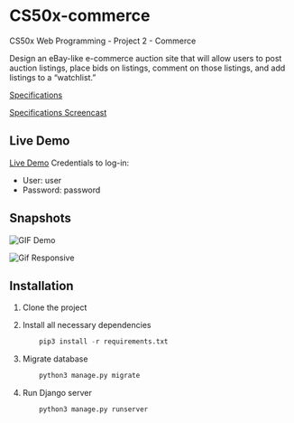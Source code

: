 # CS50x-commerce
CS50x Web Programming - Project 2 - Commerce

Design an eBay-like e-commerce auction site that will allow users to post auction listings, place bids on listings, comment on those listings, and add listings to a “watchlist.”

[Specifications](https://cs50.harvard.edu/web/2020/projects/2/commerce/)

[Specifications Screencast](https://www.youtube.com/watch?v=tjUzX2EC7hQ)

## Live Demo

[Live Demo](https://acampos-cs50x-commerce.herokuapp.com/)
Credentials to log-in:
- User: user
- Password: password

## Snapshots

![GIF Demo](https://user-images.githubusercontent.com/9263545/159733239-6f850812-aea2-457b-9693-225c4f2992c1.gif)

![Gif Responsive](https://user-images.githubusercontent.com/9263545/159737108-45ab9857-3880-4a4b-b31e-1d6de3c9a445.gif)

## Installation

1. Clone the project

2. Install all necessary dependencies
    ```python
        pip3 install -r requirements.txt
    ```

3. Migrate database
    ```python
        python3 manage.py migrate
    ```

4. Run Django server
    ```python
        python3 manage.py runserver
    ```
